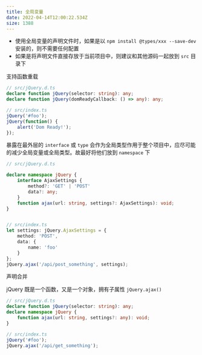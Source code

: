 ```yaml
---
title: 全局变量
date: 2022-04-14T12:00:22.534Z
size: 1388
---
```

- 使用全局变量的声明文件时，如果是以 `npm install @types/xxx --save-dev` 安装的，则不需要任何配置
- 如果是将声明文件直接存放于当前项目中，则建议和其他源码一起放到 `src` 目录下

支持函数重载

```typescript
// src/jQuery.d.ts
declare function jQuery(selector: string): any;
declare function jQuery(domReadyCallback: () => any): any;

// src/index.ts
jQuery('#foo');
jQuery(function() {
    alert('Dom Ready!');
});
```

暴露在最外层的 `interface` 或 `type` 会作为全局类型作用于整个项目中，应尽可能的减少全局变量或全局类型。故最好将他们放到 `namespace` 下

```typescript
// src/jQuery.d.ts

declare namespace jQuery {
    interface AjaxSettings {
        method?: 'GET' | 'POST'
        data?: any;
    }
    function ajax(url: string, settings?: AjaxSettings): void;
}


// src/index.ts
let settings: jQuery.AjaxSettings = {
    method: 'POST',
    data: {
        name: 'foo'
    }
};
jQuery.ajax('/api/post_something', settings);
```

声明合并

 jQuery 既是一个函数，又是一个对象，拥有子属性 `jQuery.ajax()`

```typescript
// src/jQuery.d.ts
declare function jQuery(selector: string): any;
declare namespace jQuery {
    function ajax(url: string, settings?: any): void;
}

// src/index.ts
jQuery('#foo');
jQuery.ajax('/api/get_something');
```

